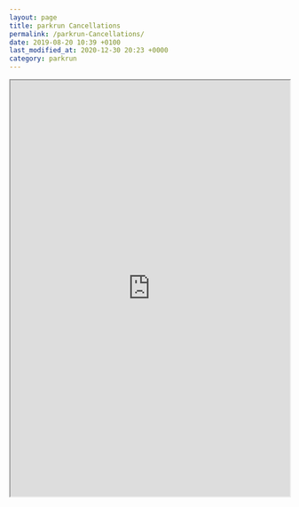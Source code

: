 ```yaml
---
layout: page
title: parkrun Cancellations
permalink: /parkrun-Cancellations/
date: 2019-08-20 10:39 +0100
last_modified_at: 2020-12-30 20:23 +0000
category: parkrun
---
```


<iframe src="https://www.google.com/maps/d/embed?mid=1d3lRdUmVhjoWycGXhI0spTbu_IgY-1bv" width="100%" height="750"></iframe>
